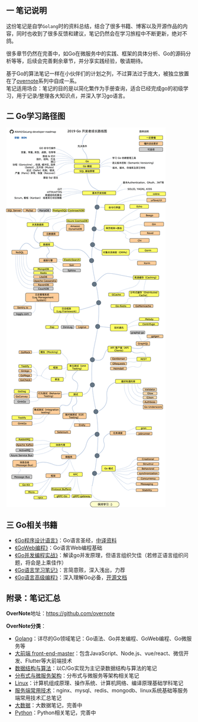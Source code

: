 ## 一 笔记说明

这份笔记是自学`Golang`时的资料总结，结合了很多书籍、博客以及开源作品的内容，同时也收到了很多反馈和建议，笔记仍然会在学习旅程中不断更新，绝对不鸽。  

很多章节仍然在完善中，如Go在微服务中的实践、框架的具体分析、Go的源码分析等等，后续会完善剩余章节，并分享实践经验，敬请期待。  

基于Go的算法笔记一样在小伙伴们的计划之列，不过算法过于庞大，被独立放置在了[overnote](https://github.com/overnote/algorithm)系列中自成一系。  
笔记适用场合：笔记的目的是以简化繁作为手册查询，适合已经完成go的初级学习，用于记录/整理各大知识点，并深入学习go语言。

## 二 Go学习路径图

![](./images/go/golang-developer-roadmap-zh-CN.png) 

## 三 Go相关书籍

- [《Go程序设计语言》](https://book.douban.com/subject/27044219/)：Go语言圣经，[中译资料](https://github.com/gopl-zh/gopl-zh.github.com)
- [《GoWeb编程》](https://book.douban.com/subject/27204133/)：Go语言Web编程基础
- [《Go并发编程实战》](https://book.douban.com/subject/27016236/)：解读go并发原理，但语言组织欠佳（若修正语言组织问题，将会是上乘佳作）
- [《Go语言学习笔记》](https://book.douban.com/subject/26832468/)：言简意赅，深入浅出，力荐
- [《Go语言高级编程》](https://book.douban.com/subject/34442131/)：深入理解Go必备，[开源文档](https://github.com/chai2010/advanced-go-programming-book)

## 附录：笔记汇总

**OverNote**地址：https://github.com/overnote    

**OverNote分类**：  
- [Golang](https://github.com/overnote/over-golang)：详尽的Go领域笔记：Go语法、Go并发编程、GoWeb编程、Go微服务等
- [大前端 front-end-master](https://github.com/overnote/over-front-end)：包含JavaScript、Node.js、vue/react、微信开发、Flutter等大前端技术
- [数据结构与算法](https://github.com/overnote/over-algorithm)：以C/Go实现为主记录数据结构与算法的笔记
- [分布式与微服务架构](https://github.com/overnote/over-architecture/)：分布式与微服务等架构相关笔记
- [Linux](https://github.com/overnote/over-linux)：计算机组成原理、操作系统、计算机网络、编译原理基础学科笔记
- [服务端常用技术](https://github.com/overnote/over-server)：nginx、mysql、redis、mongodb、linux系统基础等服务端常用技术汇总笔记
- [大数据](https://github.com/overnote/over-bigdata)：大数据笔记，完善中
- [Python](https://github.com/overnote/over-python)：Python相关笔记，完善中